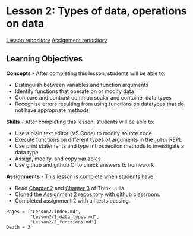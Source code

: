 # Lesson 2: Types of data, operations on data

[Lesson repository](#)
[Assignment repository](#)

## Learning Objectives

**Concepts** - After completing this lesson, students will be able to:

- Distinguish between variables and function arguments
- Identify functions that operate on or modify data
- Compare and contrast common scalar and container data types
- Recognize errors resulting from using functions on datatypes
  that do not have appropriate methods

**Skills** - After completing this lesson, students will be able to:

- Use a plain text editor (VS Code) to modify source code
- Execute functions on different types of arguments in the `julia` REPL
- Use print statements and type introspection methods to
  investigate a data type
- Assign, modify, and copy variables
- Use github and github CI to check answers to homework

**Assignments** - This lesson is complete when students have:

- Read [Chapter 2](https://benlauwens.github.io/ThinkJulia.jl/latest/book.html#chap02)
  and [Chapter 3](https://benlauwens.github.io/ThinkJulia.jl/latest/book.html#chap03)
  of Think Julia.
- Cloned the Assignment 2 repository with github classroom.
- Completed assignment 2 with all tests passing.

```@contents
Pages = ["Lesson2/index.md", 
         "Lesson2/1_data_types.md",
         "Lesson2/2_functions.md"]
Depth = 3
```
